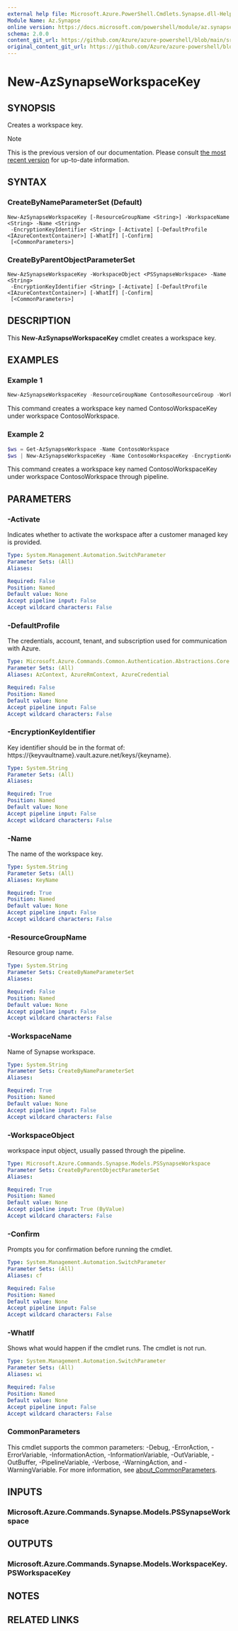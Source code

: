 ```yaml
---
external help file: Microsoft.Azure.PowerShell.Cmdlets.Synapse.dll-Help.xml
Module Name: Az.Synapse
online version: https://docs.microsoft.com/powershell/module/az.synapse/new-azsynapseworkspacekey
schema: 2.0.0
content_git_url: https://github.com/Azure/azure-powershell/blob/main/src/Synapse/Synapse/help/New-AzSynapseWorkspaceKey.md
original_content_git_url: https://github.com/Azure/azure-powershell/blob/main/src/Synapse/Synapse/help/New-AzSynapseWorkspaceKey.md
---
```


# New-AzSynapseWorkspaceKey

## SYNOPSIS
Creates a workspace key.

> [!NOTE]
>This is the previous version of our documentation. Please consult [the most recent version](/powershell/module/az.synapse/new-azsynapseworkspacekey) for up-to-date information.

## SYNTAX

### CreateByNameParameterSet (Default)
```
New-AzSynapseWorkspaceKey [-ResourceGroupName <String>] -WorkspaceName <String> -Name <String>
 -EncryptionKeyIdentifier <String> [-Activate] [-DefaultProfile <IAzureContextContainer>] [-WhatIf] [-Confirm]
 [<CommonParameters>]
```

### CreateByParentObjectParameterSet
```
New-AzSynapseWorkspaceKey -WorkspaceObject <PSSynapseWorkspace> -Name <String>
 -EncryptionKeyIdentifier <String> [-Activate] [-DefaultProfile <IAzureContextContainer>] [-WhatIf] [-Confirm]
 [<CommonParameters>]
```

## DESCRIPTION
This **New-AzSynapseWorkspaceKey** cmdlet creates a workspace key.

## EXAMPLES

### Example 1
```powershell
New-AzSynapseWorkspaceKey -ResourceGroupName ContosoResourceGroup -WorkspaceName ContosoWorkspace -Name ContosoWorkspaceKey -EncryptionKeyIdentifier https://<key-vault-url>/keys/<key-name>
```

This command creates a workspace key named ContosoWorkspaceKey under workspace ContosoWorkspace.

### Example 2
```powershell
$ws = Get-AzSynapseWorkspace -Name ContosoWorkspace
$ws | New-AzSynapseWorkspaceKey -Name ContosoWorkspaceKey -EncryptionKeyIdentifier https://<key-vault-url>/keys/<key-name>
```

This command creates a workspace key named ContosoWorkspaceKey under workspace ContosoWorkspace through pipeline.

## PARAMETERS

### -Activate
Indicates whether to activate the workspace after a customer managed key is provided.

```yaml
Type: System.Management.Automation.SwitchParameter
Parameter Sets: (All)
Aliases:

Required: False
Position: Named
Default value: None
Accept pipeline input: False
Accept wildcard characters: False
```

### -DefaultProfile
The credentials, account, tenant, and subscription used for communication with Azure.

```yaml
Type: Microsoft.Azure.Commands.Common.Authentication.Abstractions.Core.IAzureContextContainer
Parameter Sets: (All)
Aliases: AzContext, AzureRmContext, AzureCredential

Required: False
Position: Named
Default value: None
Accept pipeline input: False
Accept wildcard characters: False
```

### -EncryptionKeyIdentifier
Key identifier should be in the format of: https://{keyvaultname}.vault.azure.net/keys/{keyname}.

```yaml
Type: System.String
Parameter Sets: (All)
Aliases:

Required: True
Position: Named
Default value: None
Accept pipeline input: False
Accept wildcard characters: False
```

### -Name
The name of the workspace key.

```yaml
Type: System.String
Parameter Sets: (All)
Aliases: KeyName

Required: True
Position: Named
Default value: None
Accept pipeline input: False
Accept wildcard characters: False
```

### -ResourceGroupName
Resource group name.

```yaml
Type: System.String
Parameter Sets: CreateByNameParameterSet
Aliases:

Required: False
Position: Named
Default value: None
Accept pipeline input: False
Accept wildcard characters: False
```

### -WorkspaceName
Name of Synapse workspace.

```yaml
Type: System.String
Parameter Sets: CreateByNameParameterSet
Aliases:

Required: True
Position: Named
Default value: None
Accept pipeline input: False
Accept wildcard characters: False
```

### -WorkspaceObject
workspace input object, usually passed through the pipeline.

```yaml
Type: Microsoft.Azure.Commands.Synapse.Models.PSSynapseWorkspace
Parameter Sets: CreateByParentObjectParameterSet
Aliases:

Required: True
Position: Named
Default value: None
Accept pipeline input: True (ByValue)
Accept wildcard characters: False
```

### -Confirm
Prompts you for confirmation before running the cmdlet.

```yaml
Type: System.Management.Automation.SwitchParameter
Parameter Sets: (All)
Aliases: cf

Required: False
Position: Named
Default value: None
Accept pipeline input: False
Accept wildcard characters: False
```

### -WhatIf
Shows what would happen if the cmdlet runs.
The cmdlet is not run.

```yaml
Type: System.Management.Automation.SwitchParameter
Parameter Sets: (All)
Aliases: wi

Required: False
Position: Named
Default value: None
Accept pipeline input: False
Accept wildcard characters: False
```

### CommonParameters
This cmdlet supports the common parameters: -Debug, -ErrorAction, -ErrorVariable, -InformationAction, -InformationVariable, -OutVariable, -OutBuffer, -PipelineVariable, -Verbose, -WarningAction, and -WarningVariable. For more information, see [about_CommonParameters](http://go.microsoft.com/fwlink/?LinkID=113216).

## INPUTS

### Microsoft.Azure.Commands.Synapse.Models.PSSynapseWorkspace

## OUTPUTS

### Microsoft.Azure.Commands.Synapse.Models.WorkspaceKey.PSWorkspaceKey

## NOTES

## RELATED LINKS
